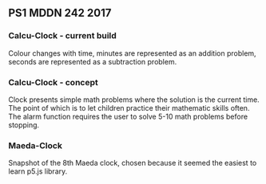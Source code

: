 ## PS1 MDDN 242 2017

### Calcu-Clock - current build

Colour changes with time, minutes are represented as an addition problem, seconds are represented as a subtraction problem.

### Calcu-Clock - concept

Clock presents simple math problems where the solution is the current time. The point of which is to let children practice their mathematic skills often. The alarm function requires the user to solve 5-10 math problems before stopping.

### Maeda-Clock

Snapshot of the 8th Maeda clock, chosen because it seemed the easiest to learn p5.js library.

